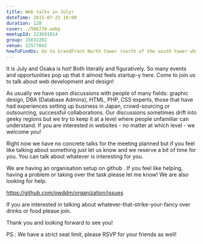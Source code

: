 ```yaml
---
title: Web talks in July!
dateTime: 2015-07-25 18:00
duration: 120
cover: ./506739.webp
meetupId: 223691814
group: 15632202
venue: 22577042
howToFindUs: Go to GrandFront North tower (north of the south tower which is north of JR Osaka station) get into the 北3 elevator and get to the 7th floor.
---
```


It is July and Osaka is hot! Both literally and figuratively. So many events and opportunities pop up that it almost feels startup-y here. Come to join us to talk about web development and design!

As usually we have open discussions with people of many fields: graphic design, DBA (Database Admins), HTML, PHP, CSS experts, those that have had experiences setting up business in Japan, crowd-sourcing or outsourcing, successful collaborations. Our discussions sometimes drift into geeky regions but we try to keep it at a level where people unfamiliar can understand. If you are interested in websites - no matter at which level - we welcome you!

Right now we have no concrete talks for the meeting planned but if you feel like talking about something just let us know and we reserve a bit of time for you. You can talk about whatever is interesting for you.

We are having an organisation setup on github . If you feel like helping, having a problem or taking over the task please let me know! We are also looking for help.

https://github.com/owddm/organization/issues

If you are interested in talking about whatever-that-strike-your-fancy over drinks or food please join.

Thank you and looking forward to see you!

PS.: We have a strict seat limit, please RSVP for your friends as well!
